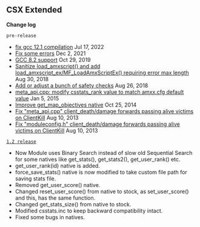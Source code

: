 ## CSX Extended

**Change log**

`pre-release`

- [fix gcc 12.1 compilation](https://github.com/alliedmodders/amxmodx/pull/1056/files#diff-97dd0fb8f76b6aaa579a04745299ac3893ce0ee95d972cacae18b0b9c8e62414) Jul 17, 2022
- [Fix some errors](https://github.com/alliedmodders/amxmodx/commit/3cda059669bbb0987fef1834acac66adf51f3fb1#diff-931edb327d725b58657e38dfa163b5d3138a2221f01d570dcbfbdf81ec8c3aa6) Dec 2, 2021
- [GCC 8.2 support](https://github.com/alliedmodders/amxmodx/pull/617/files#diff-97dd0fb8f76b6aaa579a04745299ac3893ce0ee95d972cacae18b0b9c8e62414) Oct 29, 2019
- [Sanitize load_amxscript() and add load_amxscript_ex/MF_LoadAmxScriptEx() requiring error max length](https://github.com/alliedmodders/amxmodx/commit/6e9947b64faabc5d1c0b3cfac626021e8ed48fd9#diff-73aba3e1ff8f063efefbe8161784fead51d12101fff743a1d066001c9b32ff50) Aug 30, 2018
- [Add or adjust a bunch of safety checks](https://github.com/alliedmodders/amxmodx/commit/9bcabfeb1f774439475313c30fb3fe256870268f#diff-69493d9b379b42cdcae6b21b4ecfebc8d4c56477019ed77180ba2e4918c396f1) Aug 26, 2018
- [meta_api.cpp: modify csstats_rank value to match amxx.cfg default value](https://github.com/pepepepito0147/csx-extended/commit/241df6d4138cbe26e877f110078c5eeb7cbccd16) Jan 5, 2015
- [Improve get_map_objectives native](https://github.com/pepepepito0147/csx-extended/commit/8279723d9312acf3693d3abf2711649ff5ec2646) Oct 25, 2014
- [Fix "meta_api.cpp" client_death/damage forwards passing alive victims on ClientKill](https://github.com/alliedmodders/amxmodx/commit/419c8f6ee672b4ccd0ed66e9b3675dbf825b57ea?diff=split) Aug 10, 2013
- [Fix "moduleconfig.h" client_death/damage forwards passing alive victims on ClientKill](https://github.com/alliedmodders/amxmodx/commit/419c8f6ee672b4ccd0ed66e9b3675dbf825b57ea?diff=split#diff-0cfe7b0c1cead99a08137eec5b620d7686e442468d97341c48a45d8be54a4862) Aug 10, 2013

[`1.2 release`](https://github.com/pepepepito0147/csx-extended/releases/tag/1.2)

- Now Module uses Binary Search instead of slow old Sequential Search for some natives like get_stats(), get_stats2(), get_user_rank() etc.
- get_user_rank(id) native is added.
- force_save_stats() native is now modified to take custom file path for saving stats file.
- Removed get_user_score() native.
- Changed reset_user_score() from native to stock, as set_user_score() and this, has the same function.
- Changed get_stats_size() from native to stock.
- Modified csstats.inc to keep backward compatibility intact.
- Fixed some bugs in natives.
